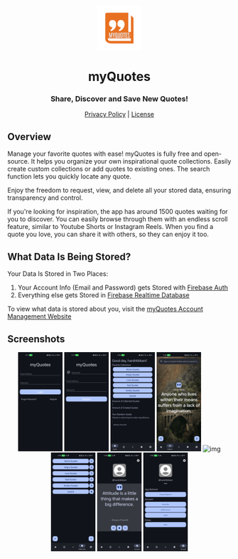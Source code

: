 <div align="center"><img style="align:center;" src="img/rsz_logo.png" alt="Logo" width="100" /></div>
<h1 align="center">myQuotes</h1>
<h3 align="center">Share, Discover and Save New Quotes!</h3>
<p align="center">
 <a href="https://github.com/lukassobotik/Quotes/blob/master/PrivacyPolicy.md">Privacy Policy</a> | <a href="https://github.com/lukassobotik/Quotes/blob/master/LICENSE">License</a>
</p>

## Overview

Manage your favorite quotes with ease! myQuotes is fully free and open-source.
It helps you organize your own inspirational quote collections. Easily create custom collections or add quotes to existing ones.
The search function lets you quickly locate any quote.

Enjoy the freedom to request, view, and delete all your stored data, ensuring transparency and control.

If you're looking for inspiration, the app has around 1500 quotes waiting for you to discover.
You can easily browse through them with an endless scroll feature, similar to Youtube Shorts or Instagram Reels.
When you find a quote you love, you can share it with others, so they can enjoy it too.

## What Data Is Being Stored?

Your Data Is Stored in Two Places:

1. Your Account Info (Email and Password) gets Stored with [Firebase Auth](https://firebase.google.com/docs/auth)
2. Everything else gets Stored in [Firebase Realtime Database](https://firebase.google.com/docs/database)

To view what data is stored about you, visit the [myQuotes Account Management Website](https://myquotes.account.lukassobotik.dev/stored-data)

## Screenshots

<div align="center">
    <img style="align:center;" src="img/Login1.jpg" alt="img" width="100" />
    <img style="align:center;" src="img/Register1.jpg" alt="img" width="100" />
    <img style="align:center;" src="img/Dashboard1.jpg" alt="img" width="100" />
    <img style="align:center;" src="img/Explore1.jpg" alt="img" width="100" />
    <img style="align:center;" src="img/CreateNewQuotes.jpg.jpg" alt="img" width="100" />
    <img style="align:center;" src="img/Collection.jpg" alt="img" width="100" />
    <img style="align:center;" src="img/YourAddedQuotes.jpg" alt="img" width="100" />
    <img style="align:center;" src="img/Setting.jpg" alt="img" width="100" />
</div>
